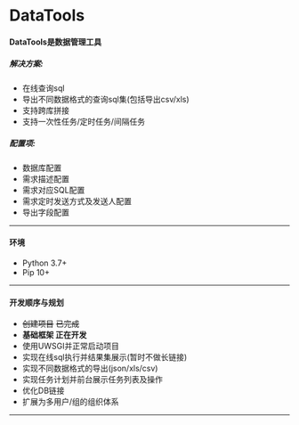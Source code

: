 # DataTools

#### DataTools是数据管理工具
##### 解决方案:
* 在线查询sql
* 导出不同数据格式的查询sql集(包括导出csv/xls)
* 支持跨库拼接
* 支持一次性任务/定时任务/间隔任务

##### 配置项:
* 数据库配置
* 需求描述配置
* 需求对应SQL配置
* 需求定时发送方式及发送人配置
* 导出字段配置

___

#### 环境
* Python 3.7+
* Pip 10+

---
#### 开发顺序与规划
* ~~创建项目~~ ~~已完成~~
* **基础框架 正在开发**
* 使用UWSGI并正常启动项目
* 实现在线sql执行并结果集展示(暂时不做长链接)
* 实现不同数据格式的导出(json/xls/csv)
* 实现任务计划并前台展示任务列表及操作
* 优化DB链接
* 扩展为多用户/组的组织体系

___
